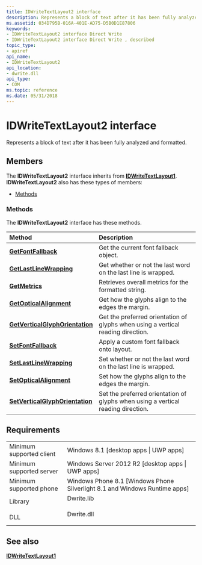 ```yaml
---
title: IDWriteTextLayout2 interface
description: Represents a block of text after it has been fully analyzed and formatted.
ms.assetid: 034D795B-016A-401E-AD75-D5B0D1E87806
keywords:
- IDWriteTextLayout2 interface Direct Write
- IDWriteTextLayout2 interface Direct Write , described
topic_type:
- apiref
api_name:
- IDWriteTextLayout2
api_location:
- dwrite.dll
api_type:
- COM
ms.topic: reference
ms.date: 05/31/2018
---
```


# IDWriteTextLayout2 interface

Represents a block of text after it has been fully analyzed and formatted.

## Members

The **IDWriteTextLayout2** interface inherits from [**IDWriteTextLayout1**](https://msdn.microsoft.com/en-us/library/Hh780438(v=VS.85).aspx). **IDWriteTextLayout2** also has these types of members:

-   [Methods](#methods)

### Methods

The **IDWriteTextLayout2** interface has these methods.



| Method                                                                                | Description                                                                                 |
|:--------------------------------------------------------------------------------------|:--------------------------------------------------------------------------------------------|
| [**GetFontFallback**](https://msdn.microsoft.com/en-us/library/Dn482045(v=VS.85).aspx)                         | Get the current font fallback object. <br/>                                           |
| [**GetLastLineWrapping**](https://msdn.microsoft.com/en-us/library/Dn482046(v=VS.85).aspx)                 | Get whether or not the last word on the last line is wrapped.<br/>                    |
| [**GetMetrics**](idwritetextlayout2-getmetrics.md)                                   | Retrieves overall metrics for the formatted string. <br/>                             |
| [**GetOpticalAlignment**](https://msdn.microsoft.com/en-us/library/Dn482047(v=VS.85).aspx)                 | Get how the glyphs align to the edges the margin. <br/>                               |
| [**GetVerticalGlyphOrientation**](https://msdn.microsoft.com/en-us/library/Dn482048(v=VS.85).aspx) | Get the preferred orientation of glyphs when using a vertical reading direction.<br/> |
| [**SetFontFallback**](https://msdn.microsoft.com/en-us/library/Dn482049(v=VS.85).aspx)                         | Apply a custom font fallback onto layout.<br/>                                        |
| [**SetLastLineWrapping**](https://msdn.microsoft.com/en-us/library/Dn482050(v=VS.85).aspx)                 | Set whether or not the last word on the last line is wrapped. <br/>                   |
| [**SetOpticalAlignment**](https://msdn.microsoft.com/en-us/library/Dn482051(v=VS.85).aspx)                 | Set how the glyphs align to the edges the margin.<br/>                                |
| [**SetVerticalGlyphOrientation**](https://msdn.microsoft.com/en-us/library/Dn482052(v=VS.85).aspx) | Set the preferred orientation of glyphs when using a vertical reading direction.<br/> |



 

## Requirements



|                                     |                                                                                         |
|-------------------------------------|-----------------------------------------------------------------------------------------|
| Minimum supported client<br/> | Windows 8.1 \[desktop apps \| UWP apps\]<br/>                                     |
| Minimum supported server<br/> | Windows Server 2012 R2 \[desktop apps \| UWP apps\]<br/>                          |
| Minimum supported phone<br/>  | Windows Phone 8.1 \[Windows Phone Silverlight 8.1 and Windows Runtime apps\]<br/> |
| Library<br/>                  | <dl> <dt>Dwrite.lib</dt> </dl>   |
| DLL<br/>                      | <dl> <dt>Dwrite.dll</dt> </dl>   |



## See also

<dl> <dt>

[**IDWriteTextLayout1**](https://msdn.microsoft.com/en-us/library/Hh780438(v=VS.85).aspx)
</dt> </dl>

 

 





